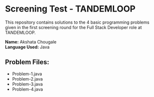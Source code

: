 # Screening Test - TANDEMLOOP

This repository contains solutions to the 4 basic programming problems given in the first screening round for the Full Stack Developer role at TANDEMLOOP.

**Name:** Akshata Chougale  
**Language Used:** Java

## Problem Files:
- Problem-1.java
- Problem-2.java
- Problem-3.java
- Problem-4.java


